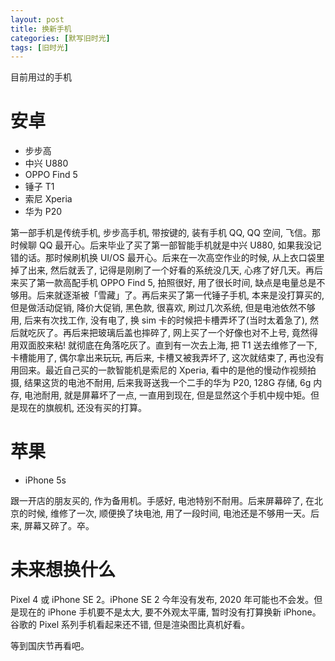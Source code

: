 ```yaml
---
layout: post
title: 换新手机
categories: [默写旧时光]
tags: [旧时光]
---
```


目前用过的手机

# 安卓

- 步步高
- 中兴 U880
- OPPO Find 5
- 锤子 T1
- 索尼 Xperia
- 华为 P20

第一部手机是传统手机, 步步高手机, 带按键的, 装有手机 QQ, QQ 空间, 飞信。那时候聊 QQ 最开心。后来毕业了买了第一部智能手机就是中兴 U880, 如果我没记错的话。那时候刷机换 UI/OS 最开心。后来在一次高空作业的时候, 从上衣口袋里掉了出来, 然后就丢了, 记得是刚刷了一个好看的系统没几天, 心疼了好几天。再后来买了第一款高配手机 OPPO Find 5, 拍照很好, 用了很长时间, 缺点是电量总是不够用。后来就逐渐被「雪藏」了。再后来买了第一代锤子手机, 本来是没打算买的, 但是做活动促销, 降价大促销, 黑色款, 很喜欢, 刷过几次系统, 但是电池依然不够用, 后来有次找工作, 没有电了, 换 sim 卡的时候把卡槽弄坏了(当时太着急了), 然后就吃灰了。再后来把玻璃后盖也摔碎了, 网上买了一个好像也对不上号, 竟然得用双面胶来粘! 就彻底在角落吃灰了。直到有一次去上海, 把 T1 送去维修了一下, 卡槽能用了, 偶尔拿出来玩玩, 再后来, 卡槽又被我弄坏了, 这次就结束了, 再也没有用回来。最近自己买的一款智能机是索尼的 Xperia, 看中的是他的慢动作视频拍摄, 结果这货的电池不耐用, 后来我哥送我一个二手的华为 P20, 128G 存储, 6g 内存, 电池耐用, 就是屏幕坏了一点, 一直用到现在, 但是显然这个手机中规中矩。但是现在的旗舰机, 还没有买的打算。

# 苹果

- iPhone 5s

跟一开店的朋友买的, 作为备用机。手感好, 电池特别不耐用。后来屏幕碎了, 在北京的时候, 维修了一次, 顺便换了块电池, 用了一段时间, 电池还是不够用一天。后来, 屏幕又碎了。卒。

# 未来想换什么

Pixel 4 或 iPhone SE 2。iPhone SE 2 今年没有发布, 2020 年可能也不会发。但是现在的 iPhone 手机要不是太大, 要不外观太平庸, 暂时没有打算换新 iPhone。谷歌的 Pixel 系列手机看起来还不错, 但是渲染图比真机好看。

等到国庆节再看吧。 
